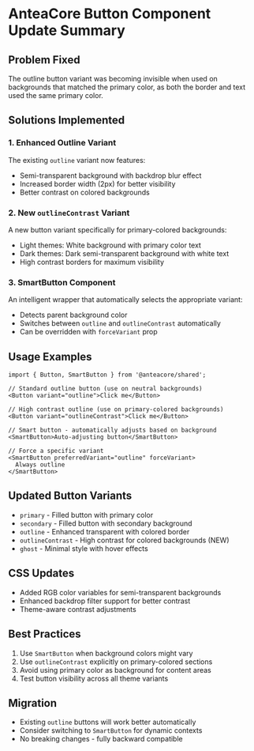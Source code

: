 # AnteaCore Button Component Update Summary

## Problem Fixed
The outline button variant was becoming invisible when used on backgrounds that matched the primary color, as both the border and text used the same primary color.

## Solutions Implemented

### 1. Enhanced Outline Variant
The existing `outline` variant now features:
- Semi-transparent background with backdrop blur effect
- Increased border width (2px) for better visibility
- Better contrast on colored backgrounds

### 2. New `outlineContrast` Variant
A new button variant specifically for primary-colored backgrounds:
- Light themes: White background with primary color text
- Dark themes: Dark semi-transparent background with white text
- High contrast borders for maximum visibility

### 3. SmartButton Component
An intelligent wrapper that automatically selects the appropriate variant:
- Detects parent background color
- Switches between `outline` and `outlineContrast` automatically
- Can be overridden with `forceVariant` prop

## Usage Examples

```tsx
import { Button, SmartButton } from '@anteacore/shared';

// Standard outline button (use on neutral backgrounds)
<Button variant="outline">Click me</Button>

// High contrast outline (use on primary-colored backgrounds)
<Button variant="outlineContrast">Click me</Button>

// Smart button - automatically adjusts based on background
<SmartButton>Auto-adjusting button</SmartButton>

// Force a specific variant
<SmartButton preferredVariant="outline" forceVariant>
  Always outline
</SmartButton>
```

## Updated Button Variants
- `primary` - Filled button with primary color
- `secondary` - Filled button with secondary background
- `outline` - Enhanced transparent with colored border
- `outlineContrast` - High contrast for colored backgrounds (NEW)
- `ghost` - Minimal style with hover effects

## CSS Updates
- Added RGB color variables for semi-transparent backgrounds
- Enhanced backdrop filter support for better contrast
- Theme-aware contrast adjustments

## Best Practices
1. Use `SmartButton` when background colors might vary
2. Use `outlineContrast` explicitly on primary-colored sections
3. Avoid using primary color as background for content areas
4. Test button visibility across all theme variants

## Migration
- Existing `outline` buttons will work better automatically
- Consider switching to `SmartButton` for dynamic contexts
- No breaking changes - fully backward compatible
